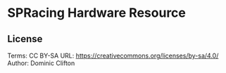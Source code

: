 # SPRacing Hardware Resource

## License

Terms: CC BY-SA
URL: https://creativecommons.org/licenses/by-sa/4.0/
Author: Dominic Clifton

